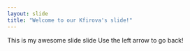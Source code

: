```yaml
---
layout: slide
title: "Welcome to our Kfirova's slide!"
---
```

This is my awesome slide slide
Use the left arrow to go back!
